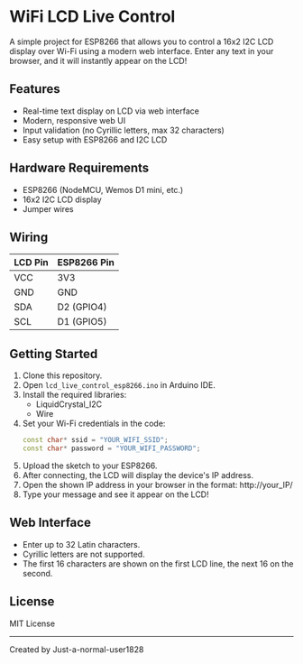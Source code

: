 # WiFi LCD Live Control

A simple project for ESP8266 that allows you to control a 16x2 I2C LCD display over Wi-Fi using a modern web interface. Enter any text in your browser, and it will instantly appear on the LCD!

## Features

- Real-time text display on LCD via web interface
- Modern, responsive web UI
- Input validation (no Cyrillic letters, max 32 characters)
- Easy setup with ESP8266 and I2C LCD

## Hardware Requirements

- ESP8266 (NodeMCU, Wemos D1 mini, etc.)
- 16x2 I2C LCD display
- Jumper wires

## Wiring

| LCD Pin | ESP8266 Pin |
|---------|-------------|
| VCC     | 3V3         |
| GND     | GND         |
| SDA     | D2 (GPIO4)  |
| SCL     | D1 (GPIO5)  |

## Getting Started

1. Clone this repository.
2. Open `lcd_live_control_esp8266.ino` in Arduino IDE.
3. Install the required libraries:
    - LiquidCrystal_I2C
    - Wire
4. Set your Wi-Fi credentials in the code:
    ```cpp
    const char* ssid = "YOUR_WIFI_SSID";
    const char* password = "YOUR_WIFI_PASSWORD";
    ```
5. Upload the sketch to your ESP8266.
6. After connecting, the LCD will display the device's IP address.
7. Open the shown IP address in your browser in the format: http://your_IP/
8. Type your message and see it appear on the LCD!

## Web Interface

- Enter up to 32 Latin characters.
- Cyrillic letters are not supported.
- The first 16 characters are shown on the first LCD line, the next 16 on the second.

## License

MIT License

---

Created by Just-a-normal-user1828
